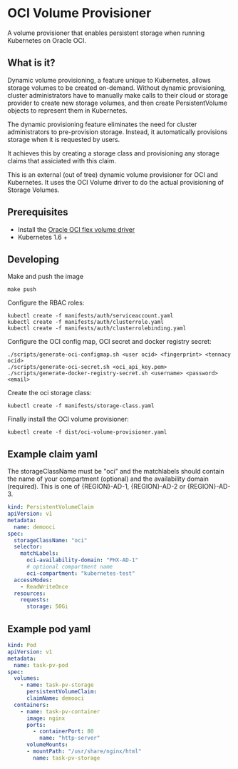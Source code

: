 # OCI Volume Provisioner

A volume provisioner that enables persistent storage when running Kubernetes on Oracle OCI.

## What is it?

Dynamic volume provisioning, a feature unique to Kubernetes, allows storage
volumes to be created on-demand. Without dynamic provisioning, cluster
administrators have to manually make calls to their cloud or storage provider
to create new storage volumes, and then create PersistentVolume objects to
represent them in Kubernetes.

The dynamic provisioning feature eliminates the need for cluster administrators
to pre-provision storage. Instead, it automatically provisions storage when it
is requested by users.

It achieves this by creating a storage class and provisioning any storage
claims that assiciated with this claim.

This is an external (out of tree) dynamic volume provisioner for OCI and Kubernetes. 
It uses the OCI Volume driver to do the actual provisioning of Storage Volumes.

## Prerequisites

+ Install the [Oracle OCI flex volume driver](https://github.com/oracle/oci-flexvolume-driver)
+ Kubernetes 1.6 + 

## Developing

Make and push the image

```
make push
```

Configure the RBAC roles: 

```
kubectl create -f manifests/auth/serviceaccount.yaml
kubectl create -f manifests/auth/clusterrole.yaml
kubectl create -f manifests/auth/clusterrolebinding.yaml
```

Configure the OCI config map, OCI secret and docker registry secret:

```
./scripts/generate-oci-configmap.sh <user ocid> <fingerprint> <tennacy ocid>
./scripts/generate-oci-secret.sh <oci_api_key.pem>
./scripts/generate-docker-registry-secret.sh <username> <password> <email>
```

Create the oci storage class:

```
kubectl create -f manifests/storage-class.yaml
```

Finally install the OCI volume provisioner:

```
kubectl create -f dist/oci-volume-provisioner.yaml
```

## Example claim yaml

The storageClassName must be "oci" and the matchlabels should contain the name
of your compartment (optional) and the availability domain (required). This is
one of {REGION}-AD-1, {REGION}-AD-2 or {REGION}-AD-3. 

```yaml
kind: PersistentVolumeClaim
apiVersion: v1
metadata:
  name: demooci
spec:
  storageClassName: "oci"
  selector: 
    matchLabels:
      oci-availability-domain: "PHX-AD-1"
      # optional compartment name
      oci-compartment: "kubernetes-test"
  accessModes:
    - ReadWriteOnce
  resources:
    requests:
      storage: 50Gi
```

## Example pod yaml

```yaml 
kind: Pod
apiVersion: v1
metadata:
  name: task-pv-pod
spec:
  volumes:
    - name: task-pv-storage
      persistentVolumeClaim:
      claimName: demooci
  containers:
    - name: task-pv-container
      image: nginx
      ports:
        - containerPort: 80
          name: "http-server"
      volumeMounts:
      - mountPath: "/usr/share/nginx/html"
        name: task-pv-storage
```
